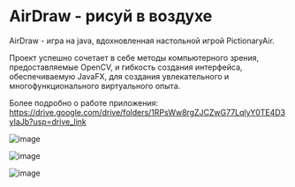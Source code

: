 # AirDraw - рисуй в воздухе

AirDraw - игра на java, вдохновленная настольной игрой PictionaryAir. 

Проект успешно сочетает в себе методы компьютерного зрения, предоставляемые OpenCV, и гибкость создания интерфейса, обеспечиваемую JavaFX, для создания увлекательного и многофункционального виртуального опыта.

Более подробно о работе приложения: https://drive.google.com/drive/folders/1RPsWw8rgZJCZwG77LqlyY0TE4D3yIaJb?usp=drive_link

![image](https://github.com/user-attachments/assets/2a8d0e8b-8f3e-48c2-bb20-28fb8d2e9bc2)

![image](https://github.com/user-attachments/assets/fe5561e4-6cba-4dbf-991c-7cfbcea46b4d)

![image](https://github.com/user-attachments/assets/e82d7c37-96d9-4c80-8c7b-c06254dee010)






